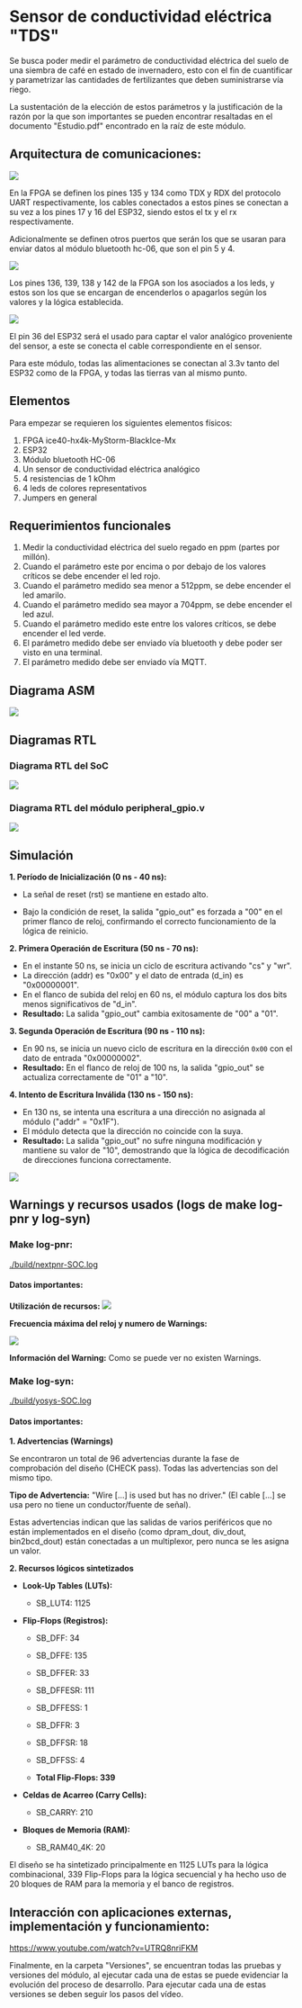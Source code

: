 <!-- LTeX: enabled=true language=es -->
<!-- :set spell! -->
<!-- :MarkdownPreview -->
<!-- :GenTocMarked -->

# Sensor de conductividad eléctrica "TDS"

Se busca poder medir el parámetro de conductividad eléctrica del suelo
de una siembra de café en estado de invernadero, esto con el fin de
cuantificar y parametrizar las cantidades de fertilizantes que deben
suministrarse vía riego.

La sustentación de la elección de estos parámetros y la justificación de
la razón por la que son importantes se pueden encontrar resaltadas en el
documento "Estudio.pdf" encontrado en la raíz de este módulo.

## Arquitectura de comunicaciones:
<img src="./docs/Readme/Puertospcf.png" />

En la FPGA se definen los pines 135 y 134 como TDX y RDX del protocolo
UART respectivamente, los cables conectados a estos pines se conectan a
su vez a los pines 17 y 16 del ESP32, siendo estos el tx y el rx
respectivamente.

Adicionalmente se definen otros puertos que serán los que se usaran para
enviar datos al módulo bluetooth hc-06, que son el pin 5 y 4.

<img src="./docs/Readme/ikew1emt.png" />

Los pines 136, 139, 138 y 142 de la FPGA son los asociados a los leds, y
estos son los que se encargan de encenderlos o apagarlos según los
valores y la lógica establecida.

<img src="./docs/Readme/3c1o4njp.png" />

El pin 36 del ESP32 será el usado para captar el valor analógico
proveniente del sensor, a este se conecta el cable correspondiente en el
sensor.

Para este módulo, todas las alimentaciones se conectan al 3.3v tanto del
ESP32 como de la FPGA, y todas las tierras van al mismo punto.

## Elementos

Para empezar se requieren los siguientes elementos físicos:

1. FPGA ice40-hx4k-MyStorm-BlackIce-Mx 
2. ESP32
3. Módulo bluetooth HC-06
4. Un sensor de conductividad eléctrica analógico 
5. 4 resistencias de 1 kOhm
6. 4 leds de colores representativos 
7. Jumpers en general

## Requerimientos funcionales

1. Medir la conductividad eléctrica del suelo regado en ppm (partes por millón).
2. Cuando el parámetro este por encima o por debajo de los valores críticos se debe encender el led rojo.
3. Cuando el parámetro medido sea menor a 512ppm, se debe encender el led amarilo.
4. Cuando el parámetro medido sea mayor a 704ppm, se debe encender el led azul.
5. Cuando el parámetro medido este entre los valores críticos, se debe encender el led verde.
6. El parámetro medido debe ser enviado vía bluetooth y debe poder ser visto en una terminal.
7. El parámetro medido debe ser enviado vía MQTT.

## Diagrama ASM

<img src="./docs/Readme/bfemdeob.png"/>

## Diagramas RTL
### Diagrama RTL del SoC

<img src="./docs/Readme/jr23gl0x.png"/>

### Diagrama RTL del módulo peripheral_gpio.v

<img src="./docs/Readme/22zmg2ku.png"/>


## Simulación
**1. Período de Inicialización (0 ns - 40 ns):**
* La señal de reset (rst) se mantiene en estado alto.
- Bajo la condición de reset, la salida "gpio_out" es forzada a "00" en el primer flanco de reloj, confirmando el correcto funcionamiento de la lógica de reinicio.

**2. Primera Operación de Escritura (50 ns - 70 ns):**
- En el instante 50 ns, se inicia un ciclo de escritura activando "cs" y "wr".
- La dirección (addr) es "0x00" y el dato de entrada (d_in) es "0x00000001".
- En el flanco de subida del reloj en 60 ns, el módulo captura los dos bits menos significativos de "d_in".
- **Resultado:** La salida "gpio_out" cambia exitosamente de "00" a "01".

**3. Segunda Operación de Escritura (90 ns - 110 ns):**
- En 90 ns, se inicia un nuevo ciclo de escritura en la dirección `0x00` con el dato de entrada "0x00000002".
- **Resultado:** En el flanco de reloj de 100 ns, la salida "gpio_out" se actualiza correctamente de "01" a "10".

**4. Intento de Escritura Inválida (130 ns - 150 ns):**
- En 130 ns, se intenta una escritura a una dirección no asignada al módulo ("addr" = "0x1F").
- El módulo detecta que la dirección no coincide con la suya.
- **Resultado:** La salida "gpio_out" no sufre ninguna modificación y mantiene su valor de "10", demostrando que la lógica de decodificación de direcciones funciona correctamente.

<img src="./docs/Readme/qjavjs31.png"/>

## Warnings y recursos usados (logs de make log-pnr y log-syn)
### Make log-pnr:

[./build/nextpnr-SOC.log](./build/nextpnr-SOC.log)


#### Datos importantes:
**Utilización de recursos:**
<img src="./docs/Readme/5qu2taw4.png"/>

**Frecuencia máxima del reloj y numero de Warnings:**

<img src="./docs/Readme/qxmisw2p.png"/>

**Información del Warning:**
Como se puede ver no existen Warnings.

### Make log-syn:

[./build/yosys-SOC.log](./build/yosys-SOC.log)

#### Datos importantes:
**1. Advertencias (Warnings)**

Se encontraron un total de 96 advertencias durante la fase de comprobación del diseño (CHECK pass). Todas las advertencias son del mismo tipo.

**Tipo de Advertencia:**  "Wire [...] is used but has no driver."
(El cable [...] se usa pero no tiene un conductor/fuente de señal).

Estas advertencias indican que las salidas de varios periféricos que no están implementados en el diseño (como dpram_dout, div_dout, bin2bcd_dout) están conectadas a un multiplexor, pero nunca se les asigna un valor. 


**2. Recursos lógicos sintetizados**

* **Look-Up Tables (LUTs):**
	* SB_LUT4: 1125

* **Flip-Flops (Registros):**
    * SB_DFF: 34
    * SB_DFFE: 135
    * SB_DFFER: 33
    * SB_DFFESR: 111
    * SB_DFFESS: 1
    * SB_DFFR: 3
    * SB_DFFSR: 18
    * SB_DFFSS: 4
    
    * **Total Flip-Flops: 339**

* **Celdas de Acarreo (Carry Cells):**
    * SB_CARRY: 210

* **Bloques de Memoria (RAM):**
    * SB_RAM40_4K: 20

El diseño se ha sintetizado principalmente en 1125 LUTs para la lógica combinacional, 339 Flip-Flops para la lógica secuencial y ha hecho uso de 20 bloques de RAM para la memoria y el banco de registros.

## Interacción con aplicaciones externas, implementación y funcionamiento:

https://www.youtube.com/watch?v=UTRQ8nriFKM


Finalmente, en la carpeta "Versiones", se encuentran todas las pruebas y versiones del módulo, al ejecutar cada una de estas se puede evidenciar la evolución del proceso de desarrollo. Para ejecutar cada una de estas versiones se deben seguir los pasos del vídeo.
